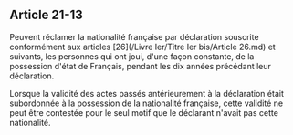 Article 21-13
----
Peuvent réclamer la nationalité française par déclaration souscrite conformément
aux articles [26](/Livre Ier/Titre Ier bis/Article 26.md) et suivants, les personnes qui ont joui, d'une façon constante,
de la possession d'état de Français, pendant les dix années précédant leur
déclaration.

Lorsque la validité des actes passés antérieurement à la déclaration était
subordonnée à la possession de la nationalité française, cette validité ne peut
être contestée pour le seul motif que le déclarant n'avait pas cette
nationalité.
